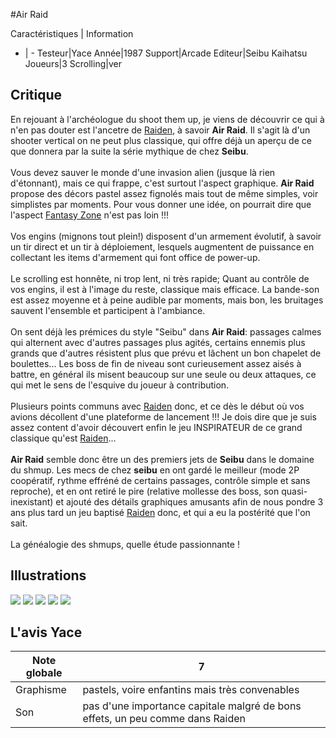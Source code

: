 #Air Raid

Caractéristiques | Information
- | -
Testeur|Yace
Année|1987
Support|Arcade
Editeur|Seibu Kaihatsu
Joueurs|3
Scrolling|ver

## Critique
En rejouant à l'archéologue du shoot them up, je viens de découvrir ce qui à n'en pas douter est l'ancetre de <a href="index.php?page=fiche&id=40">Raiden</a>, à savoir <b>Air Raid</b>. Il s'agit là d'un shooter vertical on ne peut plus classique, qui offre déjà un aperçu de ce que donnera par la suite la série mythique de chez <b>Seibu</b>.<br/><br/>Vous devez sauver le monde d'une invasion alien (jusque là rien d'étonnant), mais ce qui frappe, c'est surtout l'aspect graphique. <b>Air Raid</b> propose des décors pastel assez fignolés mais tout de même simples, voir simplistes par moments. Pour vous donner une idée, on pourrait dire que l'aspect <a href="index.php?page=fiche&id=8">Fantasy Zone</a> n'est pas loin !!!<br/><br/>Vos engins (mignons tout plein!) disposent d'un armement évolutif, à savoir un tir direct et un tir à déploiement, lesquels augmentent de puissance en collectant les items d'armement qui font office de power-up.<br/><br/>Le scrolling est honnête, ni trop lent, ni très rapide; Quant au contrôle de vos engins, il est à l'image du reste, classique mais efficace. La bande-son est assez moyenne et à peine audible par moments, mais bon, les bruitages sauvent l'ensemble et participent à l'ambiance.<br/><br/>On sent déjà les prémices du style "Seibu" dans <b>Air Raid</b>: passages calmes qui alternent avec d'autres passages plus agités, certains ennemis plus grands que d'autres résistent plus que prévu et lâchent un bon chapelet de boulettes... Les boss de fin de niveau sont curieusement assez aisés à battre, en général ils misent beaucoup sur une seule ou deux attaques, ce qui met le sens de l'esquive du joueur à contribution.<br/><br/>Plusieurs points communs avec <a href="index.php?page=fiche&id=40">Raiden</a> donc, et ce dès le début où vos avions décollent d'une plateforme de lancement !!! Je dois dire que je suis assez content d'avoir découvert enfin le jeu INSPIRATEUR de ce grand classique qu'est <a href="index.php?page=fiche&id=40">Raiden</a>...<br/><br/><b>Air Raid</b> semble donc être un des premiers jets de <b>Seibu</b> dans le domaine du shmup. Les mecs de chez <b>seibu</b> en ont gardé le meilleur (mode 2P coopératif, rythme effréné de certains passages, contrôle simple et sans reproche), et en ont retiré le pire (relative mollesse des boss, son quasi-inexistant) et ajouté des détails graphiques amusants afin de nous pondre 3 ans plus tard un jeu baptisé <a href="index.php?page=fiche&id=40">Raiden</a> donc, et qui a eu la postérité que l'on sait.<br/><br/>La généalogie des shmups, quelle étude passionnante !

## Illustrations
![](http://www.shmup.com/images/thumbs/img_fiche_1_797.gif)
![](http://www.shmup.com/images/thumbs/img_fiche_2_797.gif)
![](http://www.shmup.com/images/thumbs/img_fiche_3_797.gif)
![](http://www.shmup.com/images/thumbs/img_fiche_4_797.gif)
![](http://www.shmup.com/images/thumbs/)

## L'avis Yace
Note globale|7
-|-
Graphisme|pastels, voire enfantins mais très convenables
Son|pas d'une importance capitale malgré de bons effets, un peu comme dans Raiden
